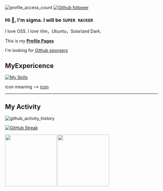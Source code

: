 <!--
**RyosukeDTomita/RyosukeDTomita** is a ✨ _special_ ✨ repository because its `README.md` (this file) appears on your GitHub profile.

Reference -> https://jackswim3411.hatenablog.com/entry/2021/09/18/205206
-->
![profile_access_count](https://komarev.com/ghpvc/?username=RyosukeDTomita)
[![Github follower](https://img.shields.io/github/followers/RyosukeDTomita?label=Follow&style=social)](https://github.com/RyosukeDTomita)

### Hi 👋, I'm sigma. I will be `SUPER HACKER`
I love OSS. I love Vim，Ubuntu，Solarized Dark.

This is my **[Profile Pages](https://ryosukedtomita.github.io/MyActivity/)**

I'm looking for [Github sponsers](https://github.com/sponsors/RyosukeDTomita)


## MyExpericence

[![My Skills](https://skillicons.dev/icons?i=aws,docker,githubactions,nginx,bash,java,lua,latex,py,flask,ts,deno,debian,ubuntu,vim,vscode,obsidian)](https://skillicons.dev)

icon meaning --> [icon](https://github.com/tandpfun/skill-icons#readme)

---

## My Activity
![github_activity_history](https://github-profile-summary-cards.vercel.app/api/cards/profile-details?username=RyosukeDTomita&theme=solarized_dark)
<!--https://github-readme-streak-stats.herokuapp.com/demo/-->
[![GitHub Streak](https://github-readme-streak-stats.herokuapp.com?user=RyosukeDTomita&theme=solarized-dark)](https://git.io/streak-stats)

<p>
<a href="https://github.com/RyosukeDTomita">
  <img align="left" height="170px" src="https://github-readme-stats.vercel.app/api?username=RyosukeDTomita&count_private=true&show_icons=true&theme=cobalt" />
</a>
<a href="https://github.com/RyosukeDTomita">
  <img align="left" height="170px" src="https://github-readme-stats.vercel.app/api/top-langs/?username=RyosukeDTomita&exlude_repo=memo,memo_archive20230212,memo_archive2022_03,article,WIP,news,Self-introduction,&hide=html,css&layout=compact&theme=cobalt" />
</a>
</p>

